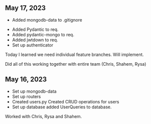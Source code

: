 ## May 17, 2023

- Added mongodb-data to .gitignore
* Added Pydantic to req.
* Added pydantic-mongo to req.
* Added jwtdown to req.
* Set up authenticator

Today I learned we need individual feature branches. Will implement.

Did all of this working together with entire team (Chris, Shahem, Rysa)

## May 16, 2023

- Set up mongodb-data
- Set up routers
- Created users.py
  Created CRUD operations for users
- Set up database
  added UserQueries to database.

Worked with Chris, Rysa and Shahem.
